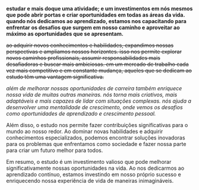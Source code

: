 
**estudar e mais doque uma atividade; e um investimentos em nós mesmos que pode abrir portas e criar oportunidades em todas as áreas da vida. quando nós dedicamos ao aprendizado, estamos nos capacitando para enfrentar os desafios que surgem em nosso caminho e aproveitar ao máximo as oportunidades que se apresentam.**

~~ao adquirir novos conhecimentos e habilidades, expandimos nossas perspectivas e ampliamos nossos horizontes. isso nos permite explorar novos caminhos profissionais, assumir responsabilidades mais desafiadoras e buscar mais ambiciosas. em um mercado de trabalho cada vez mais competitivo e em  constante mudança, aqueles que se dedicam ao estudo têm uma vantagem significativa.~~

*além de melhorar nossas oportunidades de carreira também enriquece nossa vida de muitas outras maneiras. nós torna mais criativos, mais adaptáveis e mais capazes de lidar com situações complexas. nós ajuda a desenvolver uma mentalidade de crescimento, onde vemos os desafios como oportunidades de aprendizado e crescimento pessoal.*

Além disso, o estudo nos permite fazer contribuições significativas para o mundo ao nosso redor. Ao dominar novas habilidades e adquirir conhecimentos especializados, podemos encontrar soluções inovadoras para os problemas que enfrentamos como sociedade e fazer nossa parte para criar um futuro melhor para todos.

Em resumo, o estudo é um investimento valioso que pode melhorar significativamente nossas oportunidades na vida. Ao nos dedicarmos ao aprendizado contínuo, estamos investindo em nosso próprio sucesso e enriquecendo nossa experiência de vida de maneiras inimagináveis.

